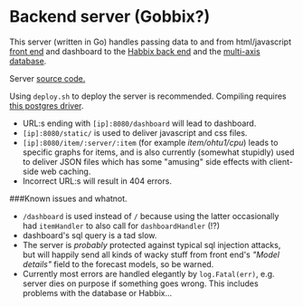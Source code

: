 # Backend server (Gobbix?)

This server (written in Go) handles passing data to and from html/javascript [front end](https://github.com/Multi-Axis/multi-axis-graphs/wiki/Server-view-front-end-notes) and dashboard to the [Habbix back end](https://github.com/Multi-Axis/multi-axis-graphs/blob/master/Doc/Habbix.md) and the [multi-axis database](https://github.com/Multi-Axis/multi-axis-graphs/blob/master/Doc/DatabaseAndData.md).

Server [source code.](https://github.com/Multi-Axis/multi-axis-graphs/blob/master/zab2.go)

Using `deploy.sh` to deploy the server is recommended. Compiling  requires [this postgres driver](https://github.com/lib/pq). 

* URL:s ending with `[ip]:8080/dashboard` will lead to dashboard. 
* `[ip]:8080/static/` is used to deliver javascript and css files.
* `[ip]:8080/item/:server/:item` (for example *item/ohtu1/cpu*) leads to specific graphs for items, and is also currently (somewhat stupidly) used to deliver JSON files which has some "amusing" side effects with client-side web caching. 
* Incorrect URL:s will result in 404 errors.





###Known issues and whatnot.

* `/dashboard` is used instead of `/` because using the latter occasionally had `itemHandler` to also call for `dashboardHandler` (!?)
* dashboard's sql query is a tad slow.
* The server is *probably* protected against typical sql injection attacks, but will happily send all kinds of wacky stuff from front end's *"Model details"* field to the forecast models, so be warned.
* Currently most errors are handled elegantly by `log.Fatal(err)`, e.g. server dies on purpose if something goes wrong. This includes problems with the database or Habbix...

